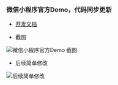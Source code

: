### 微信小程序官方Demo，代码同步更新

* [开发文档](https://mp.weixin.qq.com/debug/wxadoc/introduction/index.html)


* 截图

![微信小程序官方Demo 截图](https://mp.weixin.qq.com/debug/wxadoc/dev/image/demo.png)

* 后续简单修改

![后续简单修改](http://upload-images.jianshu.io/upload_images/2800913-f31e9955a1e167e5.png?imageMogr2/auto-orient/strip%7CimageView2/2/w/1240)